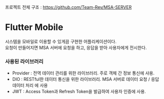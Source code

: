 프로젝트 전체 구조 : <https://github.com/Team-Rev/MSA-SERVER>

# Flutter Mobile
시스템을 모바일로 이용할 수 있게끔 구현한 어플리케이션이다.<br/>
요청이 만들어지면 MSA 서버에 요청을 하고, 응답을 받아 사용자에게 전시한다.

### 사용된 라이브러리
* Provider : 전역 데이터 관리를 위한 라이브러리. 주로 객체 간 정보 통신에 사용.
* DIO : RESTful한 데이터 통신을 위한 라이브러리. MSA 서버로 데이터 요청 / 응답 데이터 처리 에 사용
* JWT : Access Token과 Refresh Token을 발급하여 사용자 인증에 사용.
